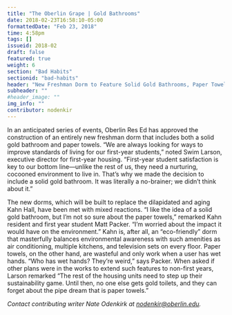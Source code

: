 ```yaml
---
title: "The Oberlin Grape | Gold Bathrooms"
date: 2018-02-23T16:58:10-05:00
formattedDate: "Feb 23, 2018"
time: 4:58pm
tags: []
issueid: 2018-02
draft: false
featured: true
weight: 6 
section: "Bad Habits"
sectionid: "bad-habits"
header: "New Freshman Dorm to Feature Solid Gold Bathrooms, Paper Towels"
subheader: ""
#header_image: ""
img_info: ""
contributor: nodenkir
---
```


In an anticipated series of events, Oberlin Res Ed has approved the construction of an entirely new freshman dorm that includes both a solid gold bathroom and paper towels. “We are always looking for ways to improve standards of living for our first-year students,” noted Swim Larson, executive director for first-year housing. “First-year student satisfaction is key to our bottom line—unlike the rest of us, they need a nurturing, cocooned environment to live in. That’s why we made the decision to include a solid gold bathroom. It was literally a no-brainer; we didn’t think about it.” 

The new dorms, which will be built to replace the dilapidated and aging Kahn Hall, have been met with mixed reactions. “I like the idea of a solid gold bathroom, but I’m not so sure about the paper towels,” remarked Kahn resident and first year student Matt Packer. “I’m worried about the impact it would have on the environment.” Kahn is, after all, an “eco-friendly” dorm that masterfully balances environmental awareness with such amenities as air conditioning, multiple kitchens, and television sets on every floor. Paper towels, on the other hand, are wasteful and only work when a user has wet hands. “Who has wet hands? They’re weird,” says Packer. When asked if other plans were in the works to extend such features to non-first years, Larson remarked “The rest of the housing units need to step up their sustainability game. Until then, no one else gets gold toilets, and they can forget about the pipe dream that is paper towels.”

*Contact contributing writer Nate Odenkirk at nodenkir@oberlin.edu.*
